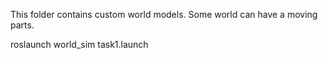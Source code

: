 This folder contains custom world models. Some world can have a moving parts.

roslaunch world_sim task1.launch